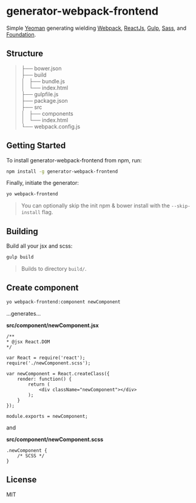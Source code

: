 generator-webpack-frontend
==========================
Simple [Yeoman](http://yeoman.io) generating wielding [Webpack](http://webpack.github.io/), [ReactJs](http://facebook.github.io/react/), [Gulp](http://gulpjs.com/), [Sass](http://sass-lang.com), and [Foundation](http://foundation.zurb.com).

## Structure

> ├── bower.json       
> ├── build     		 
> │   ├── bundle.js 	 
> │   └── index.html	 
> ├── gulpfile.js		 
> ├── package.json	 
> ├── src	   			 
> │   ├── components 	 
> │   └── index.html	 
> └── webpack.config.js

## Getting Started

To install generator-webpack-frontend from npm, run:

```bash
npm install -g generator-webpack-frontend
```


Finally, initiate the generator:

```bash
yo webpack-frontend
```

> You can optionally skip the init npm & bower install with the `--skip-install` flag.

## Building
Build all your jsx and scss:

```bash
gulp build
```

> Builds to directory ```build/```.

## Create component

```bash
yo webpack-frontend:component newComponent
```

...generates...

__src/component/newComponent.jsx__

	/**
	* @jsx React.DOM
	*/

	var React = require('react');
	require('./newComponent.scss');
	
	var newComponent = React.createClass({
		render: function() {
			return (
				<div className="newComponent"></div>
			);
		}
	});
	
	module.exports = newComponent;

and

__src/component/newComponent.scss__

	.newComponent {
		/* SCSS */
	}



## License

MIT
